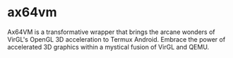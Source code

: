 # ax64vm
Ax64VM is a transformative wrapper that brings the arcane wonders of VirGL's OpenGL 3D acceleration to Termux Android. Embrace the power of accelerated 3D graphics within a mystical fusion of VirGL and QEMU.
